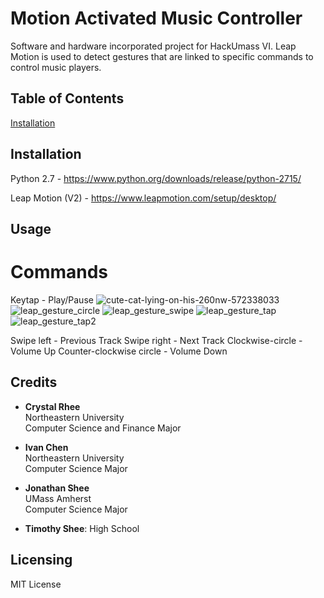 # Motion Activated Music Controller
Software and hardware incorporated project for HackUmass VI. Leap Motion is used to detect gestures that are linked to specific commands to control music players.

## Table of Contents
[Installation](#installation)

## Installation
  Python 2.7  - https://www.python.org/downloads/release/python-2715/
  
  
  Leap Motion (V2) - https://www.leapmotion.com/setup/desktop/
## Usage
# Commands
Keytap - Play/Pause
![cute-cat-lying-on-his-260nw-572338033](https://user-images.githubusercontent.com/25557896/46907716-c8b57280-cee4-11e8-87fe-3574adb08602.jpg)
![leap_gesture_circle](https://user-images.githubusercontent.com/25557896/46907718-d10dad80-cee4-11e8-8ad9-7b74e119030b.png)
![leap_gesture_swipe](https://user-images.githubusercontent.com/25557896/46907719-d2d77100-cee4-11e8-8fc9-e49030aeab86.png)
![leap_gesture_tap](https://user-images.githubusercontent.com/25557896/46907721-d4089e00-cee4-11e8-85bd-5009e10b08de.png)
![leap_gesture_tap2](https://user-images.githubusercontent.com/25557896/46907722-d4a13480-cee4-11e8-80f0-509d95ae4a86.png)

Swipe left - Previous Track
Swipe right - Next Track
Clockwise-circle - Volume Up
Counter-clockwise circle - Volume Down
## Credits
- **Crystal Rhee**  
  Northeastern University  
  Computer Science and Finance Major  

- **Ivan Chen**  
  Northeastern University  
  Computer Science Major  

- **Jonathan Shee**  
  UMass Amherst  
  Computer Science Major  

- **Timothy Shee**:
  High School  
## Licensing
  MIT License
